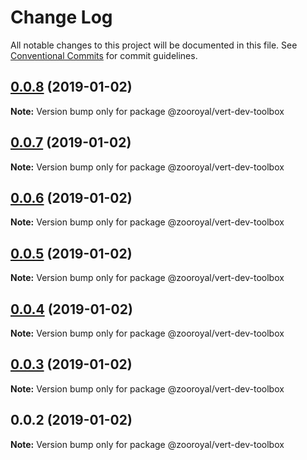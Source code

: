 # Change Log

All notable changes to this project will be documented in this file.
See [Conventional Commits](https://conventionalcommits.org) for commit guidelines.

## [0.0.8](https://github.com/mrmoree/VerticalComponents2/compare/@zooroyal/vert-dev-toolbox@0.0.7...@zooroyal/vert-dev-toolbox@0.0.8) (2019-01-02)

**Note:** Version bump only for package @zooroyal/vert-dev-toolbox





## [0.0.7](https://github.com/mrmoree/VerticalComponents2/compare/@zooroyal/vert-dev-toolbox@0.0.6...@zooroyal/vert-dev-toolbox@0.0.7) (2019-01-02)

**Note:** Version bump only for package @zooroyal/vert-dev-toolbox





## [0.0.6](https://github.com/mrmoree/VerticalComponents2/compare/@zooroyal/vert-dev-toolbox@0.0.5...@zooroyal/vert-dev-toolbox@0.0.6) (2019-01-02)

**Note:** Version bump only for package @zooroyal/vert-dev-toolbox





## [0.0.5](https://github.com/mrmoree/VerticalComponents2/compare/@zooroyal/vert-dev-toolbox@0.0.4...@zooroyal/vert-dev-toolbox@0.0.5) (2019-01-02)

**Note:** Version bump only for package @zooroyal/vert-dev-toolbox





## [0.0.4](https://github.com/mrmoree/VerticalComponents2/compare/@zooroyal/vert-dev-toolbox@0.0.3...@zooroyal/vert-dev-toolbox@0.0.4) (2019-01-02)

**Note:** Version bump only for package @zooroyal/vert-dev-toolbox





## [0.0.3](https://github.com/mrmoree/VerticalComponents2/compare/@zooroyal/vert-dev-toolbox@0.0.2...@zooroyal/vert-dev-toolbox@0.0.3) (2019-01-02)

**Note:** Version bump only for package @zooroyal/vert-dev-toolbox





## 0.0.2 (2019-01-02)

**Note:** Version bump only for package @zooroyal/vert-dev-toolbox
